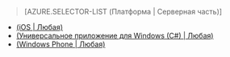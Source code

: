 ﻿> [AZURE.SELECTOR-LIST (Платформа | Серверная часть)]
- [(iOS | Любая)](/ru-ru/documentation/articles/mobile-services-ios-handling-conflicts-offline-data)
- [(Универсальное приложение для Windows (C#) | Любая)](/ru-ru/documentation/articles/mobile-services-windows-store-dotnet-handling-conflicts-offline-data)
- [(Windows Phone | Любая)](/ru-ru/documentation/articles/mobile-services-windows-phone-handling-conflicts-offline-data)
<!--HONumber=42-->
